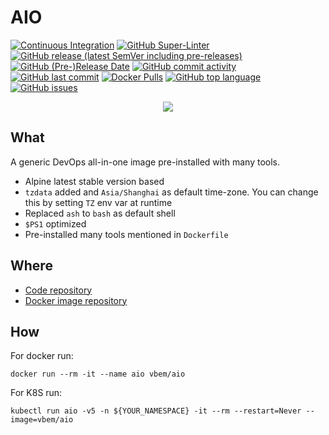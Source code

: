 # AIO
[![Continuous Integration](https://github.com/vbem/aio/actions/workflows/ci.yml/badge.svg)](https://github.com/vbem/aio/actions/workflows/ci.yml)
[![GitHub Super-Linter](https://github.com/vbem/aio/workflows/Lint%20Code%20Base/badge.svg)](https://github.com/vbem/aio/actions/workflows/linter.yml)
[![GitHub release (latest SemVer including pre-releases)](https://img.shields.io/github/v/release/vbem/aio?include_prereleases)](https://github.com/vbem/aio/releases)
[![GitHub (Pre-)Release Date](https://img.shields.io/github/release-date-pre/vbem/aio)](https://github.com/vbem/aio/releases)
[![GitHub commit activity](https://img.shields.io/github/commit-activity/y/vbem/aio)](https://github.com/vbem/aio/graphs/commit-activity)
[![GitHub last commit](https://img.shields.io/github/last-commit/vbem/aio)](https://github.com/vbem/aio/graphs/commit-activity)
[![Docker Pulls](https://img.shields.io/docker/pulls/vbem/aio)](https://hub.docker.com/r/vbem/aio)
[![GitHub top language](https://img.shields.io/github/languages/top/vbem/aio)](https://github.com/vbem/aio)
[![GitHub issues](https://img.shields.io/github/issues/vbem/aio)](https://github.com/vbem/aio/issues)

<p align="center">
  <img src="https://repository-images.githubusercontent.com/372759229/b03c199c-cead-465b-a2b9-a3f28ad4de0a">
</p>

## What
A generic DevOps all-in-one image pre-installed with many tools.
- Alpine latest stable version based
- `tzdata` added and `Asia/Shanghai` as default time-zone. You can change this by setting `TZ` env var at runtime
- Replaced `ash` to `bash` as default shell
- `$PS1` optimized
- Pre-installed many tools mentioned in `Dockerfile`

## Where

- [Code repository](https://github.com/vbem/aio)
- [Docker image repository](https://hub.docker.com/r/vbem/aio)

## How

For docker run:
```shell
docker run --rm -it --name aio vbem/aio
```

For K8S run:
```shell
kubectl run aio -v5 -n ${YOUR_NAMESPACE} -it --rm --restart=Never --image=vbem/aio
```
